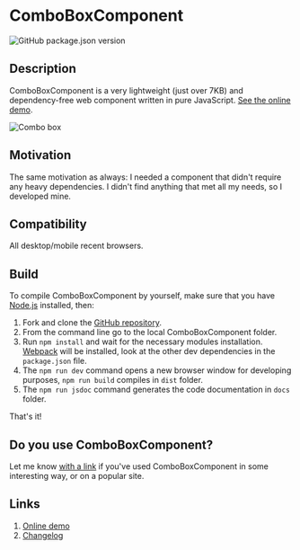 # ComboBoxComponent
![GitHub package.json version](https://img.shields.io/github/package-json/v/marcellosurdi/ComboBoxComponent)

## Description
ComboBoxComponent is a very lightweight (just over 7KB) and dependency-free web component written in pure JavaScript. 
[See the online demo](https://www.marcellosurdi.name/demo/combobox-component@latest/index.html).

![Combo box](https://www.marcellosurdi.name/demo/combobox-component@latest/img/screenshot-combobox.png "Combo box")

## Motivation
The same motivation as always: I needed a component that didn't require any heavy dependencies. I didn't find anything that met all my needs, so I developed mine.

## Compatibility
All desktop/mobile recent browsers.

## Build
To compile ComboBoxComponent by yourself, make sure that you have [Node.js](http://nodejs.org/) installed, then:
1. Fork and clone the [GitHub repository](https://github.com/marcellosurdi/ComboBoxComponent).
2. From the command line go to the local ComboBoxComponent folder.
3. Run `npm install` and wait for the necessary modules installation. [Webpack](https://webpack.js.org/guides/installation/#root) will be installed, look at the other dev dependencies in the `package.json` file.
4. The `npm run dev` command opens a new browser window for developing purposes, `npm run build` compiles in `dist` folder.
5. The `npm run jsdoc` command generates the code documentation in `docs` folder.

That's it!

## Do you use ComboBoxComponent?
Let me know [with a link](mailto:marcellosurdi@gmail.com) if you've used ComboBoxComponent in some interesting way, or on a popular site.

## Links
1. [Online demo](https://www.marcellosurdi.name/demo/combobox-component@latest/index.html)
2. [Changelog](https://github.com/marcellosurdi/ComboBoxComponent/blob/master/CHANGELOG.md)